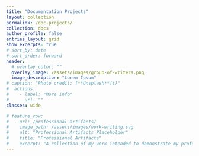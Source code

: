 ```yaml
---
title: "Documentation Projects"
layout: collection
permalink: /doc-projects/
collection: docs
author_profile: false
entries_layout: grid
show_excerpts: true
# sort_by: date
# sort_order: forward
header:
  # overlay_color: ""
  overlay_image: /assets/images/group-of-writers.png
  image_description: "Lorem Ipsum"
# caption: "Photo credit: [**Unsplash**]()"
#  actions:
#    - label: "More Info"
#      url: ""
classes: wide

# feature_row:
#  - url: /professional-artifacts/
#    image_path: /assets/images/work-writing.svg
#    alt: "Professional Artifacts Placeholder"
#    title: "Professional Artifacts"
#    excerpt: "A collection of my work intended to demonstrate my professional skills"
---
```

